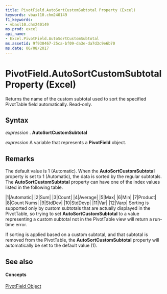 ```yaml
---
title: PivotField.AutoSortCustomSubtotal Property (Excel)
keywords: vbaxl10.chm240149
f1_keywords:
- vbaxl10.chm240149
ms.prod: excel
api_name:
- Excel.PivotField.AutoSortCustomSubtotal
ms.assetid: 9f930467-25ca-bf09-da3e-da7d3c9e6b70
ms.date: 06/08/2017
---
```



# PivotField.AutoSortCustomSubtotal Property (Excel)

Returns the name of the custom subtotal used to sort the specified PivotTable field automatically. Read-only.


## Syntax

 _expression_ . **AutoSortCustomSubtotal**

 _expression_ A variable that represents a **PivotField** object.


## Remarks

The default value is 1 (Automatic). When the **AutoSortCustomSubtotal** property is set to 1 (Automatic), the data is sorted by the regular subtotals. The **AutoSortCustomSubtotal** property can have one of the index values listed in the following table.



|1|Automatic|
|2|Sum|
|3|Count|
|4|Average|
|5|Max|
|6|Min|
|7|Product|
|8|Count Nums|
|9|StdDev|
|10|StdDevp|
|11|Var|
|12|Varp|
Sorting is supported only by custom subtotals that are actually displayed in the PivotTable, so trying to set **AutoSortCustomSubtotal** to a value representing a custom subtotal not in the PivotTable view will return a run-time error.

If sorting is applied based on a custom subtotal, and that subtotal is removed from the PivotTable, the **AutoSortCustomSubtotal** property will automatically be set to the default value (1).


## See also


#### Concepts


[PivotField Object](pivotfield-object-excel.md)

